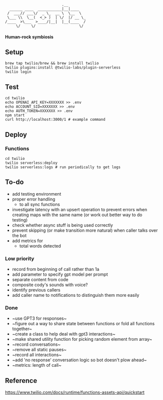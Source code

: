 ```
                          .__        
  ______ ____  ___________|__|____   
 /  ___// ___\/  _ \_  __ \  \__  \  
 \___ \\  \__(  <_> )  | \/  |/ __ \_
/____  >\___  >____/|__|  |__(____  /
     \/     \/                    \/ 
```

#### Human-rock symbiosis

## Setup
```
brew tap twilio/brew && brew install twilio
twilio plugins:install @twilio-labs/plugin-serverless
twilio login
```

## Test
```
cd twilio
echo OPENAI_API_KEY=XXXXXXX >> .env
echo ACCOUNT_SID=XXXXXXX >> .env
echo AUTH_TOKEN=XXXXXXX >> .env
npm start
curl http://localhost:3000/1 # example command
```

## Deploy

### Functions
```
cd twilio
twilio serverless:deploy
twilio serverless:logs # run periodically to get logs
```

## To-do

* add testing environment 
* proper error handling
     * to all sync functions
* investigate latency with an upsert operation to prevent errors when creating maps with the same name (or work out better way to do testing)
* check whether async stuff is being used correctly
* prevent skipping (or make transition more natural) when caller talks over the bot
* add metrics for 
    * total words detected

### Low priority
* record from beginning of call rather than 1a
* add parameter to specify gpt model per prompt
* separate content from code
* composite cody's sounds with voice?
* identify previous callers
* add caller name to notifications to distinguish them more easily

### Done
* ~use GPT3 for responses~
* ~figure out a way to share state between functions or fold all functions together~
* ~create a class to help deal with gpt3 interactions~
* ~make shared utility function for picking random element from array~
* ~record conversations~
* ~remove all static pauses~
* ~record all interactions~
* ~add 'no response' conversation logic so bot doesn't plow ahead~
* ~metrics: length of call~

## Reference
https://www.twilio.com/docs/runtime/functions-assets-api/quickstart